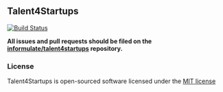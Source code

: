 ## Talent4Startups

[![Build Status](https://travis-ci.org/informulate/talent4startups.svg?branch=dev)](https://travis-ci.org/informulate/talent4startups)

**All issues and pull requests should be filed on the [informulate/talent4startups](http://github.com/informulate/talent4startups) repository.**

### License

Talent4Startups is open-sourced software licensed under the [MIT license](http://opensource.org/licenses/MIT)
